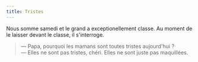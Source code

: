```yaml
---
title: Tristes
---
```


Nous somme samedi et le grand a exceptionellement classe. Au moment de le
laisser devant le classe, il s'interroge.

<!-- more -->

> — Papa, pourquoi les mamans sont toutes tristes aujourd'hui ?  
> — Elles ne sont pas tristes, chéri. Elles ne sont juste pas maquillées.
